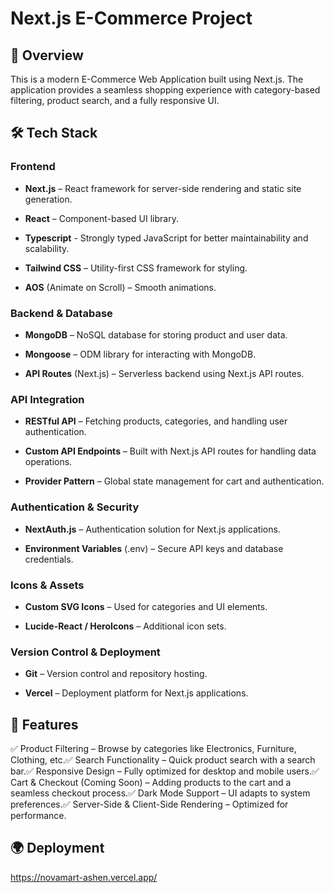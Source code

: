 # Next.js E-Commerce Project

## 🚀 Overview

This is a modern E-Commerce Web Application built using Next.js. The application provides a seamless shopping experience with category-based filtering, product search, and a fully responsive UI.

## 🛠️ Tech Stack

### Frontend

- **Next.js** – React framework for server-side rendering and static site generation.

- **React** – Component-based UI library.

- **Typescript** - Strongly typed JavaScript for better maintainability and scalability.

- **Tailwind CSS** – Utility-first CSS framework for styling.

- **AOS** (Animate on Scroll) – Smooth animations.

### Backend & Database

- **MongoDB** – NoSQL database for storing product and user data.

- **Mongoose** – ODM library for interacting with MongoDB.

- **API Routes** (Next.js) – Serverless backend using Next.js API routes.

### API Integration

- **RESTful API** – Fetching products, categories, and handling user authentication.

- **Custom API Endpoints** – Built with Next.js API routes for handling data operations.

- **Provider Pattern** – Global state management for cart and authentication.

### Authentication & Security

- **NextAuth.js** – Authentication solution for Next.js applications.

- **Environment Variables** (.env) – Secure API keys and database credentials.

### Icons & Assets

- **Custom SVG Icons** – Used for categories and UI elements.

- **Lucide-React / HeroIcons** – Additional icon sets.

### Version Control & Deployment

- **Git** – Version control and repository hosting.

- **Vercel** – Deployment platform for Next.js applications.

## 🔧 Features

✅ Product Filtering – Browse by categories like Electronics, Furniture, Clothing, etc.✅ Search Functionality – Quick product search with a search bar.✅ Responsive Design – Fully optimized for desktop and mobile users.✅ Cart & Checkout (Coming Soon) – Adding products to the cart and a seamless checkout process.✅ Dark Mode Support – UI adapts to system preferences.✅ Server-Side & Client-Side Rendering – Optimized for performance.

## 🌍 Deployment 

https://novamart-ashen.vercel.app/
